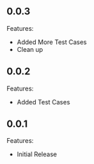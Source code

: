 ## 0.0.3

Features:

  - Added More Test Cases
  - Clean up


## 0.0.2

Features:

  - Added Test Cases


## 0.0.1

Features:

  - Initial Release
